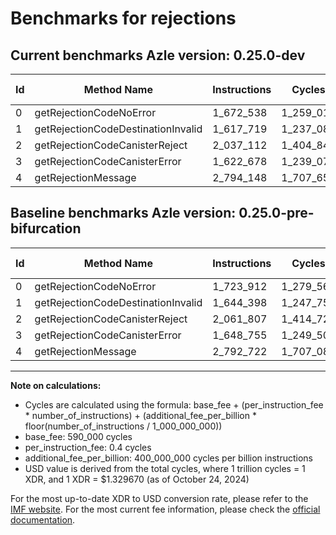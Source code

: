 # Benchmarks for rejections

## Current benchmarks Azle version: 0.25.0-dev

| Id  | Method Name                        | Instructions | Cycles    | USD           | USD/Million Calls | Change                             |
| --- | ---------------------------------- | ------------ | --------- | ------------- | ----------------- | ---------------------------------- |
| 0   | getRejectionCodeNoError            | 1_672_538    | 1_259_015 | $0.0000016741 | $1.67             | <font color="green">-51_374</font> |
| 1   | getRejectionCodeDestinationInvalid | 1_617_719    | 1_237_087 | $0.0000016449 | $1.64             | <font color="green">-26_679</font> |
| 2   | getRejectionCodeCanisterReject     | 2_037_112    | 1_404_844 | $0.0000018680 | $1.86             | <font color="green">-24_695</font> |
| 3   | getRejectionCodeCanisterError      | 1_622_678    | 1_239_071 | $0.0000016476 | $1.64             | <font color="green">-26_077</font> |
| 4   | getRejectionMessage                | 2_794_148    | 1_707_659 | $0.0000022706 | $2.27             | <font color="red">+1_426</font>    |

## Baseline benchmarks Azle version: 0.25.0-pre-bifurcation

| Id  | Method Name                        | Instructions | Cycles    | USD           | USD/Million Calls |
| --- | ---------------------------------- | ------------ | --------- | ------------- | ----------------- |
| 0   | getRejectionCodeNoError            | 1_723_912    | 1_279_564 | $0.0000017014 | $1.70             |
| 1   | getRejectionCodeDestinationInvalid | 1_644_398    | 1_247_759 | $0.0000016591 | $1.65             |
| 2   | getRejectionCodeCanisterReject     | 2_061_807    | 1_414_722 | $0.0000018811 | $1.88             |
| 3   | getRejectionCodeCanisterError      | 1_648_755    | 1_249_502 | $0.0000016614 | $1.66             |
| 4   | getRejectionMessage                | 2_792_722    | 1_707_088 | $0.0000022699 | $2.26             |

---

**Note on calculations:**

-   Cycles are calculated using the formula: base_fee + (per_instruction_fee \* number_of_instructions) + (additional_fee_per_billion \* floor(number_of_instructions / 1_000_000_000))
-   base_fee: 590_000 cycles
-   per_instruction_fee: 0.4 cycles
-   additional_fee_per_billion: 400_000_000 cycles per billion instructions
-   USD value is derived from the total cycles, where 1 trillion cycles = 1 XDR, and 1 XDR = $1.329670 (as of October 24, 2024)

For the most up-to-date XDR to USD conversion rate, please refer to the [IMF website](https://www.imf.org/external/np/fin/data/rms_sdrv.aspx).
For the most current fee information, please check the [official documentation](https://internetcomputer.org/docs/current/developer-docs/gas-cost#execution).
